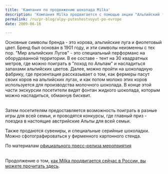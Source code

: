 ```yaml
---
title: 'Кампания по продвижению шоколада Milka'
description: 'Компания Milka продвигается с помощью акции "Альпийский тур по Европе". Кампания прошла в 60 городах Италии, Германии, Голландии, Испании, Португалии, Австрии, Польши, Румынии, Венгрии, Словении, Турции, Украины, Хорватии и Сербии между декабрем 2006 и октябрем 2007 года.'
permalink: /ru/pr-blog/alpy-puteshestvuyut-po-evrope
date: 2009-06-16

---
```


Основные символы бренда - это корова, альпийские луга и фиолетовый цвет. Бренд был основан в 1901 году, и эти символы неизменны с тех пор. "Мир альпийских Лугов" - это специальный перформанс на оборудованной территории. В ее составе - тент на 30 квадратных метров, где можно поиграть в "поход по Альпам" и насладиться запахами альпийских цветов. Далее, можно пройти на шоколадную фабрику, где презентация рассказывает о том, как фермеры пасут своих коров на альпийских лугах, и как потом молоко этих коров используется для производства молочного шоколада. В конце этой части экскурсии посетители видят фонтан жидкого шоколада, которым можно насладиться, обмакнув бисквит. <br><br>

Затем посетителям предоставляется возможность поиграть в разные игры для всей семьи, и проводятся конкурсы, где главный приз - поездка в настоящие австрийские Альпы для всей семьи. <br>

Также продаются сувениры, и специальные серийные шоколадки. Можно сфотографироваться у фирменного картонного стенда.   <br>

По материалам <a href="http://www.milka.com/alpinetour/downloads/general_Information_milka_alpine_tour_eng.pdf">официального пресс-релиза мероприятия</a><br><br>

Продолжение о том, <a href="/ru/news/2009/05-22">как Milka продвигается сейчас в России, вы можете прочитать здесь</a>.

